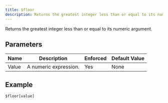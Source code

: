 ```yaml
---
title: $floor
description: Returns the greatest integer less than or equal to its numeric argument.
---
```


Returns the greatest integer less than or equal to its numeric argument.
## Parameters
| Name  |      Description      | Enforced | Default Value |
|-------|-----------------------|----------|---------------|
| Value | A numeric expression. | Yes      | None          |
## Example
```
$floor[value]
```